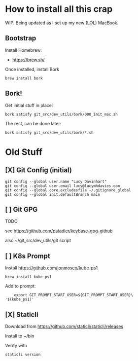 # How to install all this crap

WIP. Being updated as I set up my new (LOL) MacBook.


## Bootstrap

Install Homebrew:

* https://brew.sh/

Once installed, install Bork

```
brew install bork
```

## Bork!

Get initial stuff in place:

```
bork satisfy git_src/dev_utils/bork/000_init_mac.sh
```

The rest, can be done later:

```
bork satisfy git_src/dev_utils/bork/*.sh
```








# Old Stuff


## [X] Git Config (initial)

```
git config --global user.name "Lucy Davinhart"
git config --global user.email lucy@lucymhdavies.com
git config --global core.excludesfile ~/.gitignore_global
git config --global init.defaultBranch main
```



## [ ] Git GPG

TODO

see https://github.com/pstadler/keybase-gpg-github

also ~/git_src/dev_utils/git script


## [ ] K8s Prompt

Install https://github.com/jonmosco/kube-ps1

```
brew install kube-ps1
```

Add to prompt:

```
	export GIT_PROMPT_START_USER=${GIT_PROMPT_START_USER}\ '$(kube_ps1)'
```




## [X] Staticli

Download from https://github.com/staticli/staticli/releases

Install to ~/bin

Verify with

```
staticli version
```